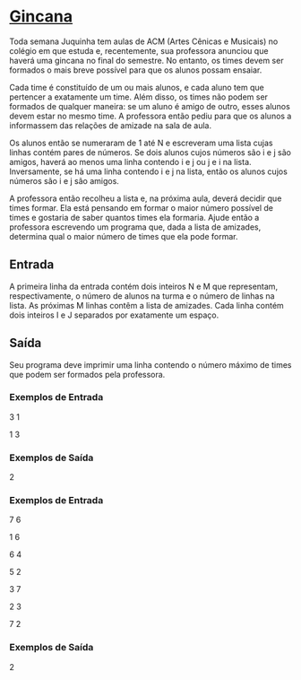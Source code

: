 # [Gincana](https://neps.academy/br/course/algoritmos-em-grafos-(codcad)/lesson/gincana-(obi-2011))
Toda semana Juquinha tem aulas de ACM (Artes Cênicas e Musicais) no colégio em que estuda e, recentemente, sua professora anunciou que haverá uma gincana no final do semestre. No entanto, os times devem ser formados o mais breve possível para que os alunos possam ensaiar.

Cada time é constituído de um ou mais alunos, e cada aluno tem que pertencer a exatamente um time. Além disso, os times não podem ser formados de qualquer maneira: se um aluno é amigo de outro, esses alunos devem estar no mesmo time. A professora então pediu para que os alunos a informassem das relações de amizade na sala de aula.

Os alunos então se numeraram de 1 até N e escreveram uma lista cujas linhas contém pares de números. Se dois alunos cujos números são i e j são amigos, haverá ao menos uma linha contendo i e j ou j e i na lista. Inversamente, se há uma linha contendo i e j na lista, então os alunos cujos números são i e j são amigos.

A professora então recolheu a lista e, na próxima aula, deverá decidir que times formar. Ela está pensando em formar o maior número possível
de times e gostaria de saber quantos times ela formaria. Ajude então a professora escrevendo um programa que, dada a lista de amizades, determina qual o maior número de
times que ela pode formar.

## Entrada
A primeira linha da entrada contém dois inteiros N e M que representam, respectivamente, o número de alunos na turma e o número de linhas na lista. As próximas M linhas contêm a lista de amizades. Cada linha contém dois inteiros I e J separados por exatamente um espaço.

## Saída
Seu programa deve imprimir uma linha contendo o número máximo de times que podem ser formados pela professora.

### Exemplos de Entrada	
3 1

1 3

### Exemplos de Saída
2

### Exemplos de Entrada	
7 6

1 6

6 4

5 2

3 7

2 3

7 2

### Exemplos de Saída
2